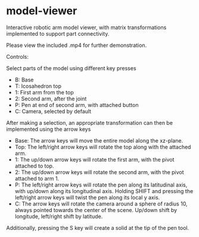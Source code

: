 # model-viewer
Interactive robotic arm model viewer, with matrix transformations implemented to support part connectivity.

Please view the included .mp4 for further demonstration.


Controls:

Select parts of the model using different key presses
  - B: Base
  - T: Icosahedron top
  - 1: First arm from the top
  - 2: Second arm, after the joint
  - P: Pen at end of second arm, with attached button
  - C: Camera, selected by default

After making a selection, an appropriate transformation can then be implemented using the arrow keys
  - Base: The arrow keys will move the entire model along the xz-plane.
  - Top: The left/right arrow keys will rotate the top along with the attached arm.
  - 1: The up/down arrow keys will rotate the first arm, with the pivot attached to top.
  - 2: The up/down arrow keys will rotate the second arm, with the pivot attached to arm 1.
  - P: The left/right arrow keys will rotate the pen along its latitudinal axis, with up/down along its longitudinal axis. Holding SHIFT and pressing the left/right arrow keys will twist the pen along its local y axis.
  - C: The arrow keys will rotate the camera around a sphere of radius 10, always pointed towards the center of the scene. Up/down shift by longitude, left/right shift by latitude.

Additionally, pressing the S key will create a solid at the tip of the pen tool.
